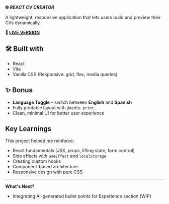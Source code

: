 **🌐 _REACT CV CREATOR_**

A lightweight, responsive application that lets users build and preview their CVs dynamically.  

**🔗 [LIVE VERSION](https://gitthatjob.vercel.app/)** 


**🛠️ Built with**
---
- React
- Vite
- Vanilla CSS (Responsive: grid, flex, media queries)

**✨ Bonus**
---

- **Language Toggle** – switch between **English** and **Spanish**
- Fully printable layout with `@media print`
- Clean, minimal UI for better user experience

**Key Learnings**
---

This project helped me reinforce:
- React fundamentals (JSX, props, lifting state, form control)
- Side effects with `useEffect` and `localStorage`
- Creating custom hooks
- Component-based architecture
- Responsive design with pure CSS

---

**What's Next?**
- Integrating AI-generated bullet points for Experience section (WIP)

